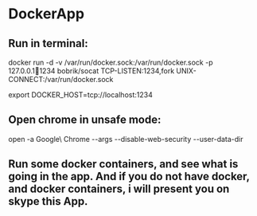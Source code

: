 # DockerApp

## Run in terminal: 

docker run -d -v /var/run/docker.sock:/var/run/docker.sock -p 127.0.0.1:1234:1234 bobrik/socat TCP-LISTEN:1234,fork UNIX-CONNECT:/var/run/docker.sock

export DOCKER_HOST=tcp://localhost:1234

## Open chrome in unsafe mode: 

open -a Google\ Chrome --args --disable-web-security --user-data-dir

## Run some docker containers, and see what is going in the app. And if you do not have docker, and docker containers, i will present you on skype this App.
